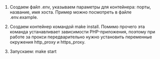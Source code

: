 1. Создаем файл .env, указываем параметры для контейнера: порты, название, имя хоста. Пример можно посмотреть в файле .env.example. 

2. Создаем контейнер командой make install. Помимо прочего эта команда устанавливает зависимости PHP-приложения, поэтому при работе за прокси передварительно нужно установить переменные окружения http_proxy и https_proxy.

3. Запускаем: make start
